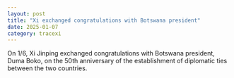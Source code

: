 ```yaml
---
layout: post
title: "Xi exchanged congratulations with Botswana president"
date: 2025-01-07
category: tracexi
---
```


On 1/6, Xi Jinping exchanged congratulations with Botswana president, Duma Boko, on the 50th anniversary of the establishment of diplomatic ties between the two countries.
